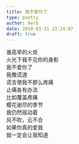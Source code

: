 ```yaml
---  
title: 我不爱你了  
type: poetry  
author: Herb  
date: 2018-03-31 23:24:07  
draft: true
---  
```

谁高举的火炬  
火光下我不见你的身影  
我不爱你了  
我撒谎道    
谎言使我不那么疼痛  
止痛各有办法  
比如覆盖疼痛    
樱花谢尽的季节  
我仍然摇动着  
风不吹，云不合    
如果你真的爱我  
就一定会让我知道